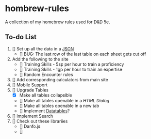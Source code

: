 # hombrew-rules
A collection of my homebrew rules used for D&amp;D 5e.

## To-do List
1. [] Set up all the data in a [JSON](https://docs.google.com/spreadsheets/d/13MtW11-pexxwCiKeWOxKYm41PWDV2JAe39tXxj39KIw/edit?usp=sharing)
    - [] BUG: The last row of the last table on each sheet gets cut off
2. Add the following to the site
    - [] Training Skills - 5sp per hour to train a proficiency
    - [] Training Skills - 1gp per hour to train an expertise
    - [] Random Encounter rules
3. [] Add corresponding calculators from main site
4. [] Mobile Support
5. [] Upgrade Tables
    - [x] Make all tables collapsible
    - [] Make all tables openable in a *HTML Dialog*
    - [] Make all tables openable in a new tab
    - [] Implement [Datatables](https://datatables.net/download/index)?
6. [] Implement Search
7. [] Check out these librariies
    - [] Danfo.js
    - [] 

